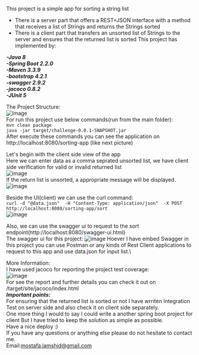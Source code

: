 This project is a simple app for sorting a string list
- There is a server part that offers a REST+JSON interface with a method that receives a list of Strings and returns the Strings sorted
- There is a client part that transfers an unsorted list of Strings to the server and ensures that the returned list is sorted
This project has implemented by:

***-Java 8***\
***-Spring Boot 2.2.0***\
***-Maven 3.3.9***\
***-bootstrap 4.2.1***\
***-swagger 2.9.2***\
***-jacoco 0.8.2***\
***-JUnit 5***

The Project Structure:\
![image](https://drive.google.com/uc?export=view&id=1OgVVWvJft45i8q-wpO9dBZY280s52Sfn)
\
For run this project use below commands(run from the main folder):\
`mvn clean package`\
`java -jar target/challenge-0.0.1-SNAPSHOT.jar`\
After execute these commands you can see the application on http://localhost:8080/sorting-app (like next picture)


Let's begin with the client side view of the app\
Here we can enter data as a comma seprated unsorted list, we have client side verification for valid or invalid returned list\
![image](https://drive.google.com/uc?export=view&id=14Z6JSZg3OJ6xxcUYsmmqjk4Rn3xMXMhH)
\
If the return list is unsorted, a appropriate message will be displayed.
\
 ![image](https://drive.google.com/uc?export=view&id=1GkldIYnAI8qZ2OZcNRWy0s3dT0ZlcnT5)
 
Beside the UI(client) we can use the curl command:\
`curl -d "@data.json"  -H "Content-Type: application/json"  -X POST http://localhost:8080/sorting-app/sort`\
![image](https://drive.google.com/uc?export=view&id=1SL2qzdSvV15Ro67e-0N3EZaagzv5GyLf)

Also, we can use the swagger ui to request to the sort endpoint(http://localhost:8080/swagger-ui.html)\
The swagger ui for this project:
![image](https://drive.google.com/uc?export=view&id=1KHn-8lD35K3JDC-__9A6L3rPZwe9NiaJ)
Hoever I have embed Swagger in this project you can use Postman or any kinds of Rest Client applications to request to this app and use data.json for input list.\
  
More Information:\
I have used jacoco for reporting the project test coverage:\
![image](https://drive.google.com/uc?export=view&id=1drx1VBen9ft40PiIzZfaPBI9NS9FpiJl)\
For see the report and further details you can check it out on /target/site/jacoco/index.html\
***Important points:***\
 For ensuring that the returned list is sorted or not I have wrriten Integration Test on server side and also check it on client side separately.\
 One more thing I would to say I could write a another spring boot project for client But I have tried to keep the solution as simple as possible.\
Have a nice deploy :) \
If you have any questions or anything else please do not hesitate to contact me.\
Email:mostafa.jamshid@gmail.com




 
